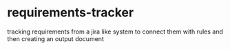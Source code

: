 # requirements-tracker
tracking requirements from a jira like system to connect them with rules and then creating an output document
